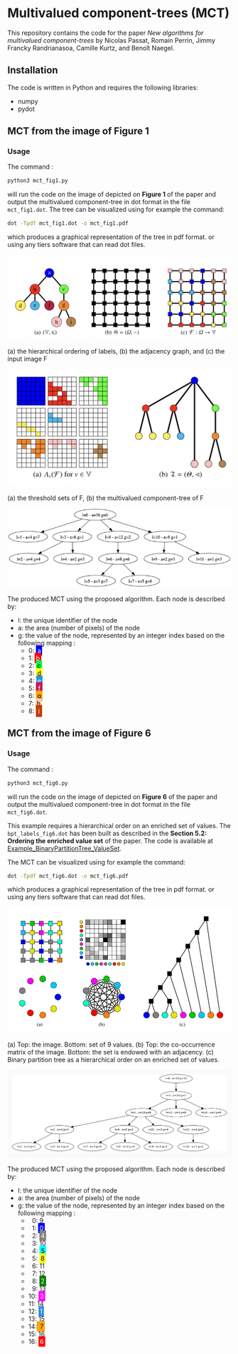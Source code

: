 # Multivalued component-trees (MCT)

This repository contains the code for the paper *New algorithms for multivalued component-trees* by Nicolas Passat, Romain Perrin, Jimmy Francky Randrianasoa, Camille Kurtz, and Benoît Naegel. 

## Installation

The code is written in Python and requires the following libraries:
- numpy
- pydot

## MCT from the image of Figure 1

### Usage

The command :
```bash
python3 mct_fig1.py 
```
will run the code on the image of depicted on <b>Figure 1</b> of the paper and output the multivalued component-tree in dot format in the file `mct_fig1.dot`.
The tree can be visualized using for example the command:
```bash
dot -Tpdf mct_fig1.dot -o mct_fig1.pdf
```
which produces a graphical representation of the tree in pdf format.
or using any tiers software that can read dot files.

<img src="figs/Fig1.png"  />

(a) the hierarchical ordering of labels, (b) the adjacency graph, and (c) the input image F

<img src="figs/Fig2.png"  />

(a) the threshold sets of F, (b) the multivalued component-tree of F

<img src="figs/mct_fig1.png"  />

The produced MCT using the proposed algorithm.
Each node is described by:

- l: the unique identifier of the node
- a: the area (number of pixels) of the node
- g: the value of the  node, represented by an integer index based on the following mapping :
    - 0: <font style="color: white; background-color: blue; padding: 3px"> a </font>
    - 1: <font style="color: white; background-color: red; padding: 3px"> b </font>
    - 2: <font style="color: black; background-color: #00FF40; padding: 3px"> c </font>
    - 3: <font style="color: black; background-color: yellow; padding: 3px"> d </font>
    - 4: <font style="color: white; background-color: #318CE7; padding: 3px"> e </font>
    - 5: <font style="color: white; background-color: #C21E56; padding: 5px"> f </font>
    - 6: <font style="color: black; background-color: orange; padding: 3px"> g </font>
    - 7: <font style="color: black; background-color: #FBCEB1; padding: 3px"> h </font>
    - 8: <font style="color: white; background-color: #C04000; padding: 5px"> i </font>

## MCT from the image of Figure 6

### Usage

The command :
```bash
python3 mct_fig6.py 
```
will run the code on the image of depicted on <b>Figure 6</b> of the paper and output the multivalued component-tree in dot format in the file `mct_fig6.dot`.

This example requires a hierarchical order on an enriched set of values. The `bpt_labels_fig6.dot` has been built as described in the <b>Section 5.2: Ordering the enriched value set</b> of the paper. The code is available at <a href="https://github.com/jimmy-randrianasoa/Example_BinaryPartitionTree_ValueSet.git">Example_BinaryPartitionTree_ValueSet</a>.

The MCT can be visualized using for example the command:
```bash
dot -Tpdf mct_fig6.dot -o mct_fig6.pdf
```
which produces a graphical representation of the tree in pdf format.
or using any tiers software that can read dot files.

<img src="figs/Fig6.png"  />

(a) Top: the image. Bottom: set of 9 values. (b) Top: the co-occurrence matrix of the image. Bottom: the set is endowed with an adjacency. (c) Binary partition tree as a hierarchical order on an enriched set of values.

<img src="figs/mct_fig6.png"  />

The produced MCT using the proposed algorithm.
Each node is described by:

- l: the unique identifier of the node
- a: the area (number of pixels) of the node
- g: the value of the  node, represented by an integer index based on the following mapping :
    -  &nbsp; 0: 9
    -  &nbsp; 1: <font style="color: white; background-color: blue; padding: 3px"> 0 </font>
    -  &nbsp; 2: <font style="color: white; background-color: gray; padding: 3px"> 4 </font>
    -  &nbsp; 3:       10
    -  &nbsp; 4: <font style="color: black; background-color: cyan; padding: 3px"> 5 </font>
    -  &nbsp; 5: <font style="color: black; background-color: yellow; padding: 3px"> 8 </font>
    -  &nbsp; 6:       11
    -  &nbsp; 7:       12
    -  &nbsp; 8: <font style="color: white; background-color: green; padding: 3px"> 2 </font>
    -  &nbsp; 9:       13
    - 10: <font style="color: white; background-color: fuchsia; padding: 3px"> 3 </font>
    - 11:       14
    - 12: <font style="color: white; background-color: #318CE7; padding: 3px"> 1 </font>
    - 13:       15
    - 14:<font style="black: white; background-color: orange; padding: 3px"> 7 </font>
    - 15:       16
    - 16: <font style="color: white; background-color: red; padding: 3px"> 6 </font>